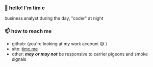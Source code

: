 ### 👋 hello! I'm tim c

business analyst during the day, "coder" at night


### 📫 how to reach me
- github: (you're looking at my work account 😅 )
- site: [timc.me](https://timc.me)
- other: **_may or may not_** be responsive to carrier pigeons and smoke signals
